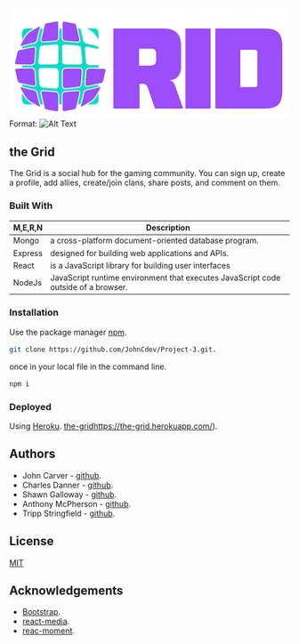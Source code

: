 ![GitHub Logo](/client/src/images/Logos/grid.png)
Format: ![Alt Text](https://github.com/JohnCdev/Project-3)
## the Grid
The Grid is a social hub for the gaming community. You can sign up, create a profile, 
add allies, create/join clans, share posts, and comment on them. 

### Built With
M,E,R,N  | Description
------------- | -------------
Mongo  | a cross-platform document-oriented database program.
Express  | designed for building web applications and APIs.
React  | is a JavaScript library for building user interfaces
NodeJs  | JavaScript runtime environment that executes JavaScript code outside of a browser.

### Installation
Use the package manager [npm](https://www.npmjs.com/).
```bash
git clone https://github.com/JohnCdev/Project-3.git.
```
once in your local file in the command line.
```bash
npm i 
```
### Deployed
Using [Heroku](https://www.heroku.com/).
[the-grid](https://www.heroku.com/)https://the-grid.herokuapp.com/).

## Authors
* John Carver - [github](https://github.com/JohnCdev).
* Charles Danner - [github](https://github.com/charlesdanner).
* Shawn Galloway - [github](https://github.com/shawngway).
* Anthony McPherson - [github](https://github.com/AQM28202).
* Tripp Stringfield - [github](https://github.com/jastring1).

## License
[MIT](https://choosealicense.com/licenses/mit/)

## Acknowledgements
* [Bootstrap](https://getbootstrap.com/).
* [react-media](https://www.npmjs.com/package/react-media).
* [reac-moment](https://getbootstrap.com/).
